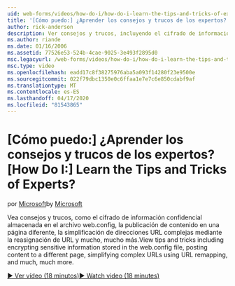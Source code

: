 ```yaml
---
uid: web-forms/videos/how-do-i/how-do-i-learn-the-tips-and-tricks-of-experts
title: '[Cómo puedo:] ¿Aprender los consejos y trucos de los expertos? | Microsoft Docs'
author: rick-anderson
description: Ver consejos y trucos, incluyendo el cifrado de información confidencial almacenada en el archivo web.config, la publicación de contenido en una página diferente, la simplificación de direcciones URL complejas ...
ms.author: riande
ms.date: 01/16/2006
ms.assetid: 77526e53-524b-4cae-9025-3e493f2895d0
msc.legacyurl: /web-forms/videos/how-do-i/how-do-i-learn-the-tips-and-tricks-of-experts
msc.type: video
ms.openlocfilehash: eadd17c8f38275976aba5a093f14280f23e9500e
ms.sourcegitcommit: 022f79dbc1350e0c6ffaa1e7e7c6e850cdabf9af
ms.translationtype: MT
ms.contentlocale: es-ES
ms.lasthandoff: 04/17/2020
ms.locfileid: "81543865"
---
```

# <a name="how-do-i-learn-the-tips-and-tricks-of-experts"></a><span data-ttu-id="a72a6-104">[Cómo puedo:] ¿Aprender los consejos y trucos de los expertos?</span><span class="sxs-lookup"><span data-stu-id="a72a6-104">[How Do I:] Learn the Tips and Tricks of Experts?</span></span>

<span data-ttu-id="a72a6-105">por [Microsoft](https://github.com/microsoft)</span><span class="sxs-lookup"><span data-stu-id="a72a6-105">by [Microsoft](https://github.com/microsoft)</span></span>

<span data-ttu-id="a72a6-106">Vea consejos y trucos, como el cifrado de información confidencial almacenada en el archivo web.config, la publicación de contenido en una página diferente, la simplificación de direcciones URL complejas mediante la reasignación de URL y mucho, mucho más.</span><span class="sxs-lookup"><span data-stu-id="a72a6-106">View tips and tricks including encrypting sensitive information stored in the web.config file, posting content to a different page, simplifying complex URLs using URL remapping, and much, much more.</span></span>

[<span data-ttu-id="a72a6-107">&#9654; Ver vídeo (18 minutos)</span><span class="sxs-lookup"><span data-stu-id="a72a6-107">&#9654; Watch video (18 minutes)</span></span>](https://channel9.msdn.com/Blogs/ASP-NET-Site-Videos/how-do-i-learn-the-tips-and-tricks-of-experts)
